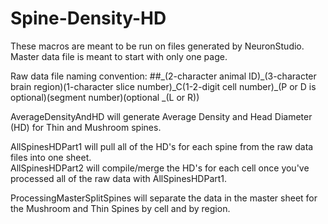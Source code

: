 # Spine-Density-HD

These macros are meant to be run on files generated by NeuronStudio. Master data file is meant to start with only one page.  
  
Raw data file naming convention: ##\_(2-character animal ID)\_(3-character brain region)(1-character slice number)\_C(1-2-digit cell number)\_(P or D is optional)(segment number)(optional \_(L or R))  
  
AverageDensityAndHD will generate Average Density and Head Diameter (HD) for Thin and Mushroom spines.  
  
AllSpinesHDPart1 will pull all of the HD's for each spine from the raw data files into one sheet.  
AllSpinesHDPart2 will compile/merge the HD's for each cell once you've processed all of the raw data with AllSpinesHDPart1.  
  
ProcessingMasterSplitSpines will separate the data in the master sheet for the Mushroom and Thin Spines by cell and by region.
